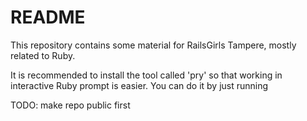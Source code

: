 # README #

This repository contains some material for RailsGirls Tampere, mostly related to
Ruby.

It is recommended to install the tool called 'pry' so that working in interactive Ruby 
prompt is easier. You can do it by just running

TODO: make repo public first
